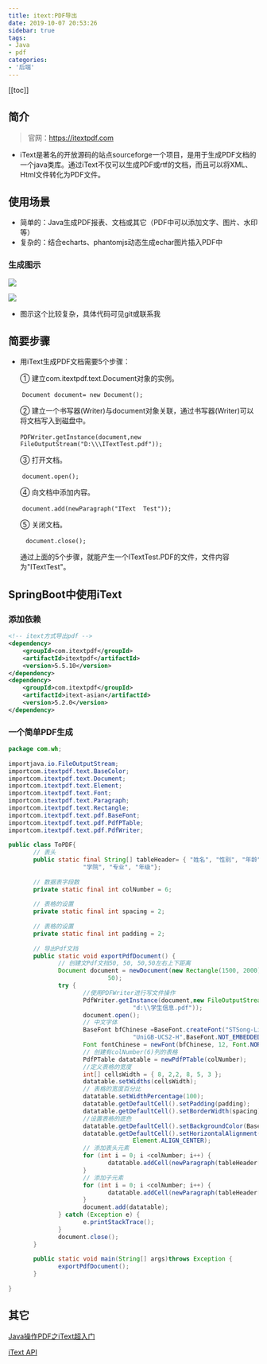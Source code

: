 ```yaml
---
title: itext:PDF导出
date: 2019-10-07 20:53:26
sidebar: true
tags:
- Java
- pdf
categories:
- '后端'
---
```


<Boxx/>

[[toc]]

## 简介

>  官网：https://itextpdf.com

- iText是著名的开放源码的站点sourceforge一个项目，是用于生成PDF文档的一个java类库。通过iText不仅可以生成PDF或rtf的文档，而且可以将XML、Html文件转化为PDF文件。 

## 使用场景

- 简单的：Java生成PDF报表、文档或其它（PDF中可以添加文字、图片、水印等）
- 复杂的：结合echarts、phantomjs动态生成echar图片插入PDF中

### 生成图示

![](/znote/img/itext/pdf2.png)

![](/znote/img/itext/pdf3.png)

- 图示这个比较复杂，具体代码可见git或联系我

## 简要步骤

- 用iText生成PDF文档需要5个步骤： 

  ① 建立com.itextpdf.text.Document对象的实例。

  ​        ```Document document= new Document(); ```

  ② 建立一个书写器(Writer)与document对象关联，通过书写器(Writer)可以将文档写入到磁盘中。

  ​        ```PDFWriter.getInstance(document,new FileOutputStream("D:\\\ITextTest.pdf")); ```

  ③ 打开文档。

  ​        ```document.open(); ```

  ④ 向文档中添加内容。

  ​        ```document.add(newParagraph("IText  Test")); ```

  ⑤ 关闭文档。

  ​       ```  document.close(); ```

  通过上面的5个步骤，就能产生一个ITextTest.PDF的文件，文件内容为"ITextTest"。

## SpringBoot中使用iText

### 添加依赖

```xml
<!-- itext方式导出pdf -->
<dependency>
    <groupId>com.itextpdf</groupId>
    <artifactId>itextpdf</artifactId>
    <version>5.5.10</version>
</dependency>
<dependency>
    <groupId>com.itextpdf</groupId>
    <artifactId>itext-asian</artifactId>
    <version>5.2.0</version>
</dependency>		
```

### 一个简单PDF生成

```java
package com.wh;
 
importjava.io.FileOutputStream;
importcom.itextpdf.text.BaseColor;
importcom.itextpdf.text.Document;
importcom.itextpdf.text.Element;
importcom.itextpdf.text.Font;
importcom.itextpdf.text.Paragraph;
importcom.itextpdf.text.Rectangle;
importcom.itextpdf.text.pdf.BaseFont;
importcom.itextpdf.text.pdf.PdfPTable;
importcom.itextpdf.text.pdf.PdfWriter;
 
public class ToPDF{
       // 表头
       public static final String[] tableHeader= { "姓名", "性别", "年龄",
                     "学院", "专业", "年级"};
 
       // 数据表字段数
       private static final int colNumber = 6;
 
       // 表格的设置
       private static final int spacing = 2;
 
       // 表格的设置
       private static final int padding = 2;
 
       // 导出Pdf文挡
       public static void exportPdfDocument() {
              // 创建文Pdf文挡50, 50, 50,50左右上下距离
              Document document = newDocument(new Rectangle(1500, 2000), 50, 50, 50,
                            50);
              try {
                     //使用PDFWriter进行写文件操作
                     PdfWriter.getInstance(document,new FileOutputStream(
                                   "d:\\学生信息.pdf"));
                     document.open();
                     // 中文字体
                     BaseFont bfChinese =BaseFont.createFont("STSong-Light",
                                   "UniGB-UCS2-H",BaseFont.NOT_EMBEDDED);
                     Font fontChinese = newFont(bfChinese, 12, Font.NORMAL);
                     // 创建有colNumber(6)列的表格
                     PdfPTable datatable = newPdfPTable(colNumber);
                     //定义表格的宽度
                     int[] cellsWidth = { 8, 2,2, 8, 5, 3 };
                     datatable.setWidths(cellsWidth);
                     // 表格的宽度百分比
                     datatable.setWidthPercentage(100);
                     datatable.getDefaultCell().setPadding(padding);
                     datatable.getDefaultCell().setBorderWidth(spacing);
                     //设置表格的底色
                     datatable.getDefaultCell().setBackgroundColor(BaseColor.GREEN);
                     datatable.getDefaultCell().setHorizontalAlignment(
                                   Element.ALIGN_CENTER);
                     // 添加表头元素
                     for (int i = 0; i <colNumber; i++) {
                            datatable.addCell(newParagraph(tableHeader[i], fontChinese));
                     }
                     // 添加子元素
                     for (int i = 0; i <colNumber; i++) {
                            datatable.addCell(newParagraph(tableHeader[i], fontChinese));
                     }
                     document.add(datatable);
              } catch (Exception e) {
                     e.printStackTrace();
              }
              document.close();
       }
 
       public static void main(String[] args)throws Exception {
              exportPdfDocument();
       }
 
}
```

## 其它

[Java操作PDF之iText超入门](https://www.cnblogs.com/liaojie970/p/7132475.html)

[iText API](https://www.cnblogs.com/ssslinppp/p/4976922.html)